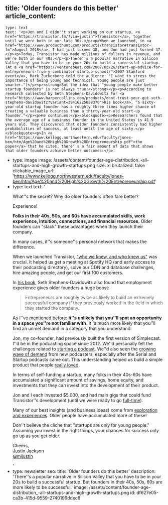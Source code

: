 title: 'Older founders do this better'
article_content:
  -
    type: text
    text: '<p>Jon and I didn''t start working on our startup, <a href="https://transistor.fm/?via=justin">Transistor</a>, together until we were both in our late 30s.</p><p>When we launched, in <a href="https://www.producthunt.com/products/transistor#transistor-fm">August 2018</a>, I had just turned 38, and Jon had just turned 37.</p><p>Today, Transistor has made millions of dollars in revenue, and we’re both in our 40s.</p><p>There''s a popular narrative in Silicon Valley that you have to be in your 20s to build a successful startup. (At a <a href="https://venturebeat.com/2007/03/26/start-up-advice-for-entrepreneurs-from-y-combinator-startup-school/">2007 Stanford event</a>, Mark Zuckerberg told the audience: "I want to stress the importance of being young and technical. Young people are just smarter.")</p><p><strong>But the idea that "young people make better startup founders" is not always true!</strong></p><p>According to research collected by Seth Stephens-Davidowitz for <a href="https://www.harpercollins.com/products/dont-trust-your-gut-seth-stephens-davidowitz?variant=39416225038370">his book</a>, “a sixty-year-old startup founder has a roughly three times higher chance of creating a valuable business than a thirty-year-old start-up founder.”</p><p>He continues:</p><blockquote><p>Researchers found that the average age of a business founder in the United States is 41.9 years old. They discovered that older founders consistently had higher probabilities of success, at least until the age of sixty.</p></blockquote><p>In <a href="https://www.kellogg.northwestern.edu/faculty/jones-ben/htm/Age%20and%20High%20Growth%20Entrepreneurship.pdf">the paper</a> that he cites, there''s a fair amount of data that shows that older founders achieve better outcomes:</p>'
  -
    type: image
    image: /assets/content/founder-age-distribution_-all-startups-and-high-growth-startups.png
    size: xl
    brutalized: false
    clickable_image_url: 'https://www.kellogg.northwestern.edu/faculty/jones-ben/htm/Age%20and%20High%20Growth%20Entrepreneurship.pdf'
  -
    type: text
    text: '<p>What''s the secret? Why do older founders often fare better?</p><p>Experience!</p><p><strong>Folks in their 40s, 50s, and 60s have accumulated skills, work experience, intuition, connections, and financial resources.</strong> Older founders can "stack" these advantages when they launch their company. </p><p>In many cases, it''s someone''s personal network that makes the difference.  </p><p>When we launched Transistor, <a href="https://twitter.com/mijustin/status/1000167960474861568">"who we knew, and who knew us"</a> was crucial. It helped us get a meeting at Spotify HQ (and early access to their podcasting directory), solve our CDN and database challenges, hire amazing people, and get our first 100 customers.</p><p>In <a href="https://www.harpercollins.com/products/dont-trust-your-gut-seth-stephens-davidowitz?variant=39416225038370">his book</a>, Seth Stephens-Davidowitz also found that employment experience gives older founders a huge boost:</p><blockquote><p>Entrepreneurs are roughly twice as likely to build an extremely successful company if they previously worked in the field in which they started the company.</p></blockquote><p>As I''ve <a href="https://justinjackson.ca/misconceptions">mentioned before</a>: <strong>it''s unlikely that you''ll spot an opportunity in a space you''re not familiar with</strong>. It''s much more likely that you''ll find an unmet demand in a category that you understand. </p><p>Jon, my co-founder, had previously built the first version of Simplecast. I''d be in the podcasting space since 2012. We''d personally felt the challenges related to <a href="https://transistor.fm/how-to-start-a-podcast/">starting a podcast</a>. We''d also seen the <a href="https://www.youtube.com/watch?v=dNDgRcJYAEg">growing wave of demand</a> from new podcasters, especially after the Serial and Startup podcasts came out. This understanding helped us build a simple product that people <a href="https://transistor.fm/reviews/">really loved</a>.</p><p>In terms of self-funding a startup, many folks in their 40s-60s have accumulated a significant amount of savings, home equity, and investments that they can invest into the development of their product. </p><p>Jon and I each invested $5,000, and had main gigs that could fund Transistor''s development (until we were ready to go <a href="https://justinjackson.ca/30k/">full-time</a>).</p><p>Many of our best insights (and business ideas) come from <a href="https://justinjackson.ca/explore">exploration and experiences</a>. Older people have accumulated more of these!</p><p>Don''t believe the cliche that "startups are only for young people." Assuming you invest in the right things, your chances for success only go up as you get older.</p><p>Cheers,<br>Justin Jackson<br><a href="https://twitter.com/mijustin">@mijustin</a></p>'
  -
    type: newsletter
seo:
  title: 'Older founders do this better'
  description: 'There''s a popular narrative in Silicon Valley that you have to be in your 20s to build a successful startup. But founders in their 40s, 50s, 60s are more likely to be successful.'
  image: /assets/content/founder-age-distribution_-all-startups-and-high-growth-startups.png
id: df627e05-ca3b-415d-9559-2740196ddec8
